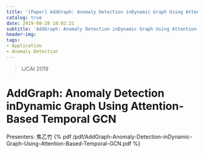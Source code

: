 ```yaml
---
title: '[Paper] AddGraph: Anomaly Detection inDynamic Graph Using Attention-Based Temporal GCN'
catalog: true
date: 2019-08-28 18:02:21
subtitle: 'AddGraph: Anomaly Detection inDynamic Graph Using Attention-Based Temporal GCN'
header-img:
tags:
- Application
- Anomaly Detection
---
```

> IJCAI 2019
# AddGraph: Anomaly Detection inDynamic Graph Using Attention-Based Temporal GCN
Presenters: 焦乙竹
{% pdf /pdf/AddGraph-Anomaly-Detection-inDynamic-Graph-Using-Attention-Based-Temporal-GCN.pdf %}
